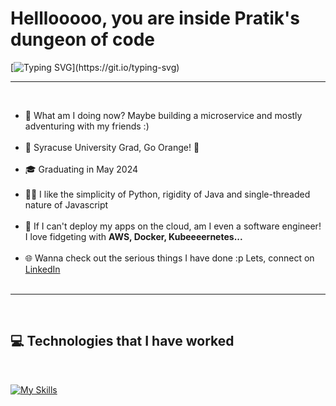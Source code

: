 <h1>Helllooooo, you are inside Pratik's dungeon of code</h1>

[![Typing SVG](https://readme-typing-svg.demolab.com?font=Fira+Code&pause=1000&random=false&width=435&lines=+Git+up%2C+Git+going%2C+Git+coding!)](https://git.io/typing-svg)

<hr><br>
<ul>
    <li> 🧩️ What am I doing now? Maybe building a microservice and mostly adventuring with my friends :)</li><br>
    <li> 🏢 Syracuse University Grad, Go Orange! 🍊</li><br>
    <li> 🎓 Graduating in May 2024</li><br>
    <li> 👨‍💻 I like the simplicity of Python, rigidity of Java and single-threaded nature of Javascript</b></li><br>
    <li> 🤖 If I can't deploy my apps on the cloud, am I even a software engineer! I love fidgeting with <b>AWS, Docker, Kubeeeernetes...</b></li><br>
    <li> 🌐 Wanna check out the serious things I have done :p Lets, connect on <a href="https://www.linkedin.com/in//">LinkedIn</a></li><br>
</ul>
<hr><br>



## 💻 Technologies that I have worked
<br>

[![My Skills](https://skillicons.dev/icons?i=js,typescript,express,nextjs,nestjs,react,c,cpp,docker,kubernetes,aws,nodejs,git,vscode,html,css,vim,nginx,python,flask,django,tensorflow,pytorch,bootstrap,styledcomponents,tailwind,redis,mongodb,mysql,linux,cloudflare,bash&theme=dark)](https://github.com/pandykad)
